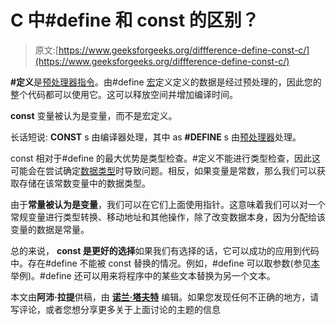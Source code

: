 # C 中#define 和 const 的区别？

> 原文:[https://www.geeksforgeeks.org/diffference-define-const-c/](https://www.geeksforgeeks.org/diffference-define-const-c/)

**#定义**是[预处理器指令](https://www.geeksforgeeks.org/interesting-facts-preprocessors-c/)。由#define [宏](https://gcc.gnu.org/onlinedocs/cpp/Macros.html#:~:text=A%20macro%20is%20a%20fragment,has%20been%20given%20a%20name.&text=Object-like%20macros%20resemble%20data,not%20know%20anything%20about%20keywords.)定义定义的数据是经过预处理的，因此您的整个代码都可以使用它。这可以释放空间并增加编译时间。

**const** 变量被认为是变量，而不是宏定义。

长话短说: **CONST** s 由编译器处理，其中 as **#DEFINE** s 由[预处理器](https://www.tutorialspoint.com/cprogramming/c_preprocessors.htm)处理。

const 相对于#define 的最大优势是类型检查。#定义不能进行类型检查，因此这可能会在尝试确定[数据类型](https://www.tutorialspoint.com/cprogramming/c_data_types.htm)时导致问题。相反，如果变量是常数，那么我们可以获取存储在该常数变量中的数据类型。

由于**常量被认为是变量**，我们可以在它们上面使用指针。这意味着我们可以对一个常规变量进行类型转换、移动地址和其他操作，除了改变数据本身，因为分配给该变量的数据是常量。

总的来说， **const 是更好的选择**如果我们有选择的话，它可以成功的应用到代码中。存在#define 不能被 const 替换的情况。例如，#define 可以取参数(参见[本](https://www.geeksforgeeks.org/interesting-facts-preprocessors-c/)举例)。#define 还可以用来将程序中的某些文本替换为另一个文本。

本文由**阿沛·拉提**供稿，由 [**诺兰·塔夫特**](https://github.com/dev-nolant) 编辑。如果您发现任何不正确的地方，请写评论，或者您想分享更多关于上面讨论的主题的信息